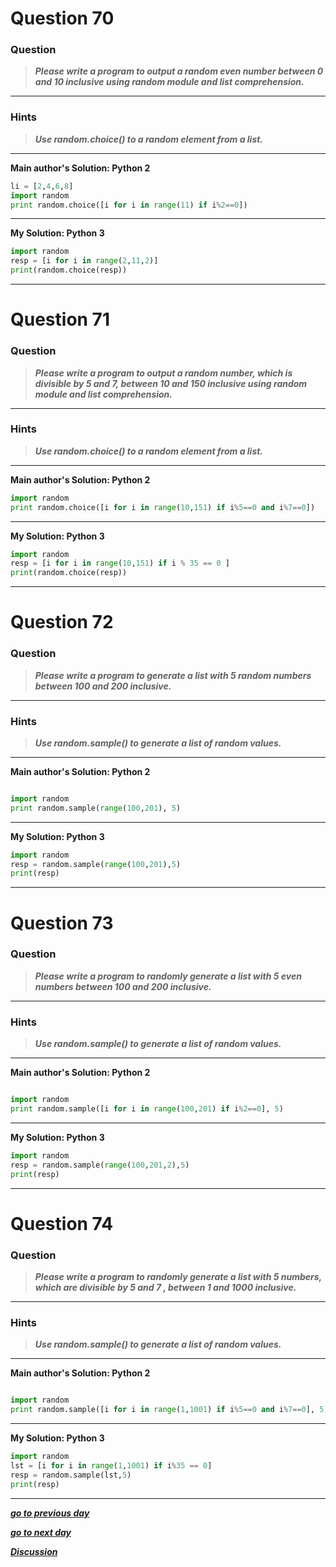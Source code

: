 
# Question 70

### **Question**

>***Please write a program to output a random even number between 0 and 10 inclusive using random module and list comprehension.***


----------------------
### Hints 
> ***Use random.choice() to a random element from a list.***

----------------------

**Main author's Solution: Python 2**
```python
li = [2,4,6,8]
import random
print random.choice([i for i in range(11) if i%2==0])
```
----------------
**My Solution: Python 3**
```python
import random
resp = [i for i in range(2,11,2)]
print(random.choice(resp))
```
---------------------


# Question 71

### **Question**

>***Please write a program to output a random number, which is divisible by 5 and 7, between 10 and 150 inclusive using random module and list comprehension.***

----------------------
### Hints 
> ***Use random.choice() to a random element from a list.***

----------------------

**Main author's Solution: Python 2**
```python
import random
print random.choice([i for i in range(10,151) if i%5==0 and i%7==0])
```
----------------
**My Solution: Python 3**
```python
import random
resp = [i for i in range(10,151) if i % 35 == 0 ]
print(random.choice(resp))
```
---------------------

# Question 72

### **Question**

>***Please write a program to generate a list with 5 random numbers between 100 and 200 inclusive.***

----------------------
### Hints 
>***Use random.sample() to generate a list of random values.***

----------------------

**Main author's Solution: Python 2**
```python

import random
print random.sample(range(100,201), 5)
```
----------------
**My Solution: Python 3**
```python
import random
resp = random.sample(range(100,201),5)
print(resp)
```
---------------------


# Question 73

### **Question**

>***Please write a program to randomly generate a list with 5 even numbers between 100 and 200 inclusive.***

----------------------
### Hints 
> ***Use random.sample() to generate a list of random values.***

----------------------

**Main author's Solution: Python 2**
```python

import random
print random.sample([i for i in range(100,201) if i%2==0], 5)

```
----------------
**My Solution: Python 3**
```python
import random
resp = random.sample(range(100,201,2),5)
print(resp)
```
---------------------



# Question 74

### **Question**

>***Please write a program to randomly generate a list with 5 numbers, which are divisible by 5 and 7 , between 1 and 1000 inclusive.***


----------------------
### Hints 
> ***Use random.sample() to generate a list of random values.***

----------------------

**Main author's Solution: Python 2**
```python

import random
print random.sample([i for i in range(1,1001) if i%5==0 and i%7==0], 5)
```
----------------
**My Solution: Python 3**
```python
import random
lst = [i for i in range(1,1001) if i%35 == 0]
resp = random.sample(lst,5)
print(resp)
```
---------------------


[***go to previous day***](https://github.com/darkprinx/100-plus-Python-programming-exercises-extended/blob/master/Status/Day_17.md "Day 17")

[***go to next day***](https://github.com/darkprinx/100-plus-Python-programming-exercises-extended/blob/master/Status/Day_19.md "Day 19")

[***Discussion***](https://github.com/darkprinx/100-plus-Python-programming-exercises-extended/issues/3)